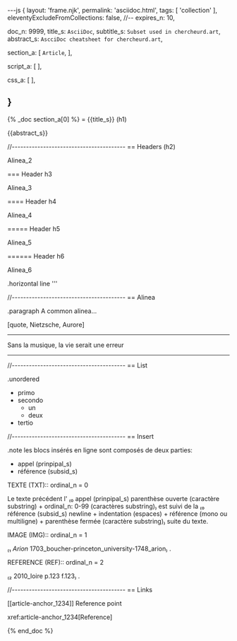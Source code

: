 ---js
{
  layout:    'frame.njk',
  permalink: 'asciidoc.html',
  tags:      [ 'collection' ],
  eleventyExcludeFromCollections: false,
  //-- expires_n: 10,

  doc_n:      9999,
  title_s:    `AsciiDoc`,
  subtitle_s: `Subset used in chercheurd.art`,
  abstract_s: `AscciDoc cheatsheet for chercheurd.art`,

  section_a:
  [
    `Article`,
  ],

  script_a:
  [
  ],

  css_a:
  [
  ],


}
---
{% _doc section_a[0] %}
= {{title_s}} (h1)

{{abstract_s}}

//----------------------------------------
== Headers (h2)

Alinea_2

=== Header h3

Alinea_3

==== Header h4

Alinea_4

===== Header h5

Alinea_5

====== Header h6

Alinea_6

.horizontal line
'''

//----------------------------------------
== Alinea

.paragraph
A common alinea...


[quote, Nietzsche, Aurore]
____
Sans la musique, la vie serait une erreur
____

//----------------------------------------
== List

.unordered
* primo
* secondo
  - un
  - deux
* tertio

//----------------------------------------
== Insert

.note
les blocs insérés en ligne sont composés de deux parties:

* appel (prinpipal_s)
* référence (subsid_s)

TEXTE (TXT)::
ordinal_n = 0

Le texte précédent l'
₍₀  appel (prinpipal_s)
  parenthèse ouverte (caractère substring) + ordinal_n: 0-99 (caractères substring)₎
est suivi de la
₍₀  référence (subsid_s)
  newline + indentation (espaces) + référence (mono ou multiligne) + parenthèse fermée (caractère substring)₎
suite du texte.

IMAGE (IMG)::
ordinal_n = 1

₍₁  _Arion_
  1703_boucher-princeton_university-1748_arion₎
.

REFERENCE (REF)::
ordinal_n = 2

₍₂  2010_loire
  p.123 f.123₎
.


//----------------------------------------
== Links

[[article-anchor_1234]]
Reference point

xref:article-anchor_1234[Reference]

{% end_doc %}